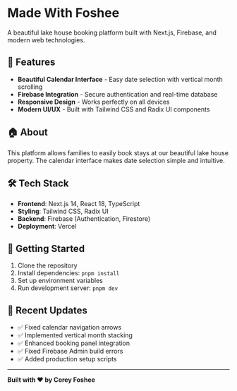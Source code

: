 # Made With Foshee

A beautiful lake house booking platform built with Next.js, Firebase, and modern web technologies.

## 🚀 Features

- **Beautiful Calendar Interface** - Easy date selection with vertical month scrolling
- **Firebase Integration** - Secure authentication and real-time database
- **Responsive Design** - Works perfectly on all devices
- **Modern UI/UX** - Built with Tailwind CSS and Radix UI components

## 🏠 About

This platform allows families to easily book stays at our beautiful lake house property. The calendar interface makes date selection simple and intuitive.

## 🛠️ Tech Stack

- **Frontend**: Next.js 14, React 18, TypeScript
- **Styling**: Tailwind CSS, Radix UI
- **Backend**: Firebase (Authentication, Firestore)
- **Deployment**: Vercel

## 📱 Getting Started

1. Clone the repository
2. Install dependencies: `pnpm install`
3. Set up environment variables
4. Run development server: `pnpm dev`

## 🌟 Recent Updates

- ✅ Fixed calendar navigation arrows
- ✅ Implemented vertical month stacking
- ✅ Enhanced booking panel integration
- ✅ Fixed Firebase Admin build errors
- ✅ Added production setup scripts

---

**Built with ❤️ by Corey Foshee**
